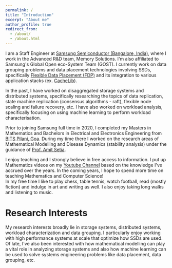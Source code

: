 ```yaml
---
permalink: /
title: "Introduction"
excerpt: "About me"
author_profile: true
redirect_from: 
  - /about/
  - /about.html
---
```


I am a Staff Engineer at [Samsung Semiconductor (Bangalore, India)](https://www.linkedin.com/company/samsungsemiconductor/), where I work in the Advanced R&D team, Memory Solutions. I'm also affiliated to Samsung's Global Open eco-System Team (GOST). I currently work on data grouping problems and data placement technologies involving SSDs, specifically [Flexible Data Placement (FDP)](https://www.youtube.com/watch?v=ZEISXHcNmSk) and its integration to various application stacks (ex. [CacheLib](https://cachelib.org/)). 

In the past, I have worked on disaggregated storage systems and distributed systems, specifically researching the topics of data replication, state machine replication (consensus algorithms - raft), flexible node scaling and failure recovery, etc. I have also worked on workload analysis, specifically focusing on using machine learning to perform workload characterisation. 

Prior to joining Samsung full time in 2020, I completed my Masters in Mathematics and Bachelors in Electrical and Electronics Engineering from [BITS Pilani, Goa](https://www.bits-pilani.ac.in/goa/). During my time there I worked on the research areas of Mathematical Modelling and Disease Dynamics (stability analysis) under the guidance of [Prof. Amit Setia](https://scholar.google.com/citationsuser=Wt02vywAAAAJ&hl=en&oi=sra).

I enjoy teaching and I strongly believe in free access to information. I put up Mathematics videos on my [Youtube Channel](https://www.youtube.com/@nairsrealm4749) based on the knowledge I've accrued over the years. In the coming years, I hope to spend more time on teaching Mathematics and Computer Science!  
In my free time I like to play chess, table tennis, watch football, read (mostly fiction) and indulge in art and writing as well. I also enjoy taking long walks and listening to music.


Research Interests
======

My research interests broadly lie in storage systems, distributed systems, workload characterization and data grouping. I particularly enjoy working with high performance systems at scale that optimize how SSDs are used. Of late, I've also been interested with how mathematical modelling can play a vital role in analyzing storage systems and also how machine learning can be used to solve systems engineering problems like data placement, data grouping, etc.
